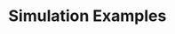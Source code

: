 <!-- doxy
\page refrunSimExamples Simulation Examples
/doxy -->

# Simulation Examples

<!-- doxy
* \subpage refrunSimExamplesHF_Embedding_Pythia8
* \subpage refrunSimExamplesSignal_ImpactB
* \subpage refrunSimExamplesTrigger_ImpactB_Pythia8
* \subpage refrunSimExamplesAdaptive_Pythia8
* \subpage refrunSimExamplesAliRoot_Hijing
* \subpage refrunSimExamplesAliRoot_AMPT
* \subpage refrunSimExamplesHepMC
* \subpage refrunSimExamplesHepMC_STARlight
* \subpage refrunSimExamplesJet_Embedding_Pythia8
* \subpage refrunSimExamplesStepMonitoringSimple1
* \subpage refrunSimExamplesForceDecay_Lambda_Neutron_Dalitz
* \subpage refrunSimExamplesJustPrimaryKinematics
* \subpage refrunSimExamplesSelective_Transport
* \subpage refrunSimExamplesSelective_Transport_pi0
* \subpage refrunSimExamplesCustom_EventInfo
* \subpage refrunSimExamplesMCTrackToDPL
* \subpage refrunSimExamplesTParticle
/doxy -->
